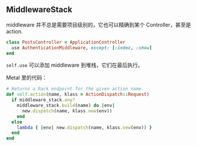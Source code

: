 ## MiddlewareStack

middleware 并不总是需要项目级别的，它也可以精确到某个 Controller，甚至是 action.

```ruby
class PostsController < ApplicationController
  use AuthenticationMiddleware, except: [:index, :show]
end
```

`self.use` 可以添加 middleware 到堆栈，它们在最后执行。

Metal 里的代码：

```ruby
# Returns a Rack endpoint for the given action name.
def self.action(name, klass = ActionDispatch::Request)
  if middleware_stack.any?
    middleware_stack.build(name) do |env|
      new.dispatch(name, klass.new(env))
    end
  else
    lambda { |env| new.dispatch(name, klass.new(env)) }
  end
end
```
